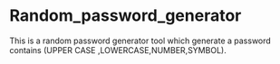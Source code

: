 # Random_password_generator
This is  a random password generator tool which generate a password contains (UPPER CASE ,LOWERCASE,NUMBER,SYMBOL).
